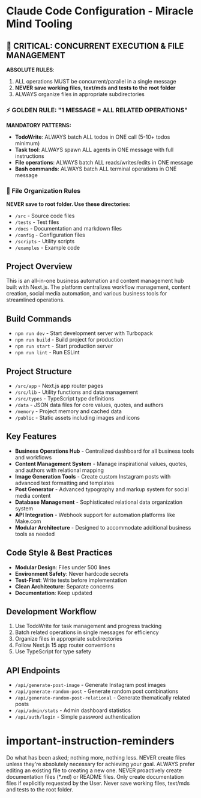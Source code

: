 # Claude Code Configuration - Miracle Mind Tooling

## 🚨 CRITICAL: CONCURRENT EXECUTION & FILE MANAGEMENT

**ABSOLUTE RULES**:
1. ALL operations MUST be concurrent/parallel in a single message
2. **NEVER save working files, text/mds and tests to the root folder**
3. ALWAYS organize files in appropriate subdirectories

### ⚡ GOLDEN RULE: "1 MESSAGE = ALL RELATED OPERATIONS"

**MANDATORY PATTERNS:**
- **TodoWrite**: ALWAYS batch ALL todos in ONE call (5-10+ todos minimum)
- **Task tool**: ALWAYS spawn ALL agents in ONE message with full instructions
- **File operations**: ALWAYS batch ALL reads/writes/edits in ONE message
- **Bash commands**: ALWAYS batch ALL terminal operations in ONE message

### 📁 File Organization Rules

**NEVER save to root folder. Use these directories:**
- `/src` - Source code files
- `/tests` - Test files
- `/docs` - Documentation and markdown files
- `/config` - Configuration files
- `/scripts` - Utility scripts
- `/examples` - Example code

## Project Overview

This is an all-in-one business automation and content management hub built with Next.js. The platform centralizes workflow management, content creation, social media automation, and various business tools for streamlined operations.

## Build Commands

- `npm run dev` - Start development server with Turbopack
- `npm run build` - Build project for production
- `npm run start` - Start production server
- `npm run lint` - Run ESLint

## Project Structure

- `/src/app` - Next.js app router pages
- `/src/lib` - Utility functions and data management
- `/src/types` - TypeScript type definitions
- `/data` - JSON data files for core values, quotes, and authors
- `/memory` - Project memory and cached data
- `/public` - Static assets including images and icons

## Key Features

- **Business Operations Hub** - Centralized dashboard for all business tools and workflows
- **Content Management System** - Manage inspirational values, quotes, and authors with relational mapping
- **Image Generation Tools** - Create custom Instagram posts with advanced text formatting and templates
- **Post Generator** - Advanced typography and markup system for social media content
- **Database Management** - Sophisticated relational data organization system
- **API Integration** - Webhook support for automation platforms like Make.com
- **Modular Architecture** - Designed to accommodate additional business tools as needed

## Code Style & Best Practices

- **Modular Design**: Files under 500 lines
- **Environment Safety**: Never hardcode secrets
- **Test-First**: Write tests before implementation
- **Clean Architecture**: Separate concerns
- **Documentation**: Keep updated

## Development Workflow

1. Use TodoWrite for task management and progress tracking
2. Batch related operations in single messages for efficiency
3. Organize files in appropriate subdirectories
4. Follow Next.js 15 app router conventions
5. Use TypeScript for type safety

## API Endpoints

- `/api/generate-post-image` - Generate Instagram post images
- `/api/generate-random-post` - Generate random post combinations
- `/api/generate-random-post-relational` - Generate thematically related posts
- `/api/admin/stats` - Admin dashboard statistics
- `/api/auth/login` - Simple password authentication

# important-instruction-reminders
Do what has been asked; nothing more, nothing less.
NEVER create files unless they're absolutely necessary for achieving your goal.
ALWAYS prefer editing an existing file to creating a new one.
NEVER proactively create documentation files (*.md) or README files. Only create documentation files if explicitly requested by the User.
Never save working files, text/mds and tests to the root folder.
